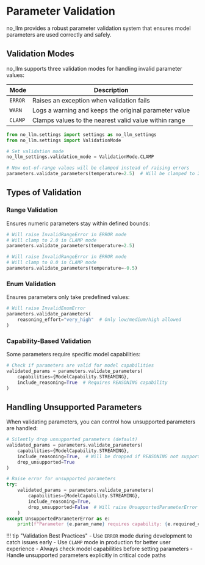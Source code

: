 # Parameter Validation

no_llm provides a robust parameter validation system that ensures model parameters are used correctly and safely.

## Validation Modes

no_llm supports three validation modes for handling invalid parameter values:

| Mode | Description |
|------|-------------|
| `ERROR` | Raises an exception when validation fails |
| `WARN` | Logs a warning and keeps the original parameter value |
| `CLAMP` | Clamps values to the nearest valid value within range |

```python
from no_llm.settings import settings as no_llm_settings
from no_llm.settings import ValidationMode

# Set validation mode
no_llm_settings.validation_mode = ValidationMode.CLAMP

# Now out-of-range values will be clamped instead of raising errors
parameters.validate_parameters(temperature=2.5)  # Will be clamped to 2.0
```

## Types of Validation

### Range Validation

Ensures numeric parameters stay within defined bounds:

```python
# Will raise InvalidRangeError in ERROR mode
# Will clamp to 2.0 in CLAMP mode
parameters.validate_parameters(temperature=2.5)

# Will raise InvalidRangeError in ERROR mode
# Will clamp to 0.0 in CLAMP mode
parameters.validate_parameters(temperature=-0.5)
```

### Enum Validation

Ensures parameters only take predefined values:

```python
# Will raise InvalidEnumError
parameters.validate_parameters(
    reasoning_effort="very_high"  # Only low/medium/high allowed
)
```

### Capability-Based Validation

Some parameters require specific model capabilities:

```python
# Check if parameters are valid for model capabilities
validated_params = parameters.validate_parameters(
    capabilities={ModelCapability.STREAMING},
    include_reasoning=True  # Requires REASONING capability
)
```

## Handling Unsupported Parameters

When validating parameters, you can control how unsupported parameters are handled:

```python
# Silently drop unsupported parameters (default)
validated_params = parameters.validate_parameters(
    capabilities={ModelCapability.STREAMING},
    include_reasoning=True,  # Will be dropped if REASONING not supported
    drop_unsupported=True
)

# Raise error for unsupported parameters
try:
    validated_params = parameters.validate_parameters(
        capabilities={ModelCapability.STREAMING},
        include_reasoning=True,
        drop_unsupported=False  # Will raise UnsupportedParameterError
    )
except UnsupportedParameterError as e:
    print(f"Parameter {e.param_name} requires capability: {e.required_capability}")
```

!!! tip "Validation Best Practices"
    - Use `ERROR` mode during development to catch issues early
    - Use `CLAMP` mode in production for better user experience
    - Always check model capabilities before setting parameters
    - Handle unsupported parameters explicitly in critical code paths
